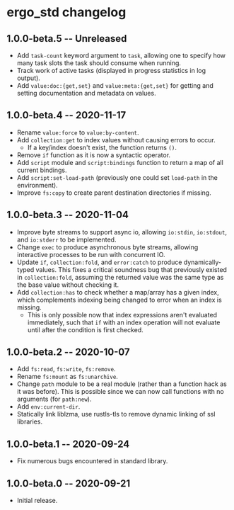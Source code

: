 # ergo_std changelog

## 1.0.0-beta.5  -- Unreleased
* Add `task-count` keyword argument to `task`, allowing one to specify how many
  task slots the task should consume when running.
* Track work of active tasks (displayed in progress statistics in log output).
* Add `value:doc:{get,set}` and `value:meta:{get,set}` for getting and setting
  documentation and metadata on values.

## 1.0.0-beta.4  -- 2020-11-17
* Rename `value:force` to `value:by-content`.
* Add `collection:get` to index values without causing errors to occur.
  * If a key/index doesn't exist, the function returns `()`.
* Remove `if` function as it is now a syntactic operator.
* Add `script` module and `script:bindings` function to return a map of all
  current bindings.
* Add `script:set-load-path` (previously one could set `load-path` in the
  environment).
* Improve `fs:copy` to create parent destination directories if missing.

## 1.0.0-beta.3  -- 2020-11-04
* Improve byte streams to support async io, allowing `io:stdin`, `io:stdout`,
  and `io:stderr` to be implemented.
* Change `exec` to produce asynchronous byte streams, allowing interactive
  processes to be run with concurrent IO.
* Update `if`, `collection:fold`, and `error:catch` to produce dynamically-typed
  values. This fixes a critical soundness bug that previously existed in
  `collection:fold`, assuming the returned value was the same type as the base
  value without checking it.
* Add `collection:has` to check whether a map/array has a given index, which
  complements indexing being changed to error when an index is missing.
  * This is only possible now that index expressions aren't evaluated
    immediately, such that `if` with an index operation will not evaluate until
    after the condition is first checked.

## 1.0.0-beta.2  -- 2020-10-07
* Add `fs:read`, `fs:write`, `fs:remove`.
* Rename `fs:mount` as `fs:unarchive`.
* Change `path` module to be a real module (rather than a function hack as it
  was before). This is possible since we can now call functions with no
  arguments (for `path:new`).
* Add `env:current-dir`.
* Statically link liblzma, use rustls-tls to remove dynamic linking of ssl
  libraries.

## 1.0.0-beta.1  -- 2020-09-24
* Fix numerous bugs encountered in standard library.

## 1.0.0-beta.0  -- 2020-09-21
* Initial release.

